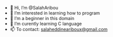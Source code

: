 - 👋 Hi, I’m @SalahAribou
- 👀 I’m interested in learning how to program
- 🌱 I’m a beginner in this domain
- 💞️ I’m curently learning C language
- 📫 To contact: salaheddineariboux@gmail.com

